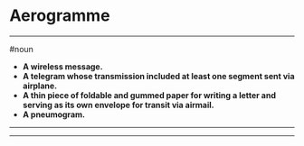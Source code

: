 # Aerogramme
---
#noun
- **A wireless message.**
- **A telegram whose transmission included at least one segment sent via airplane.**
- **A thin piece of foldable and gummed paper for writing a letter and serving as its own envelope for transit via airmail.**
- **A pneumogram.**
---
---
